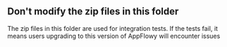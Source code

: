 
## Don't modify the zip files in this folder

The zip files in this folder are used for integration tests. If the tests fail, it means users upgrading to this version of AppFlowy will encounter issues